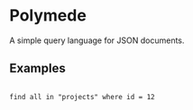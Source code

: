 # Polymede

A simple query language for JSON documents.


## Examples

````

find all in "projects" where id = 12 

````
